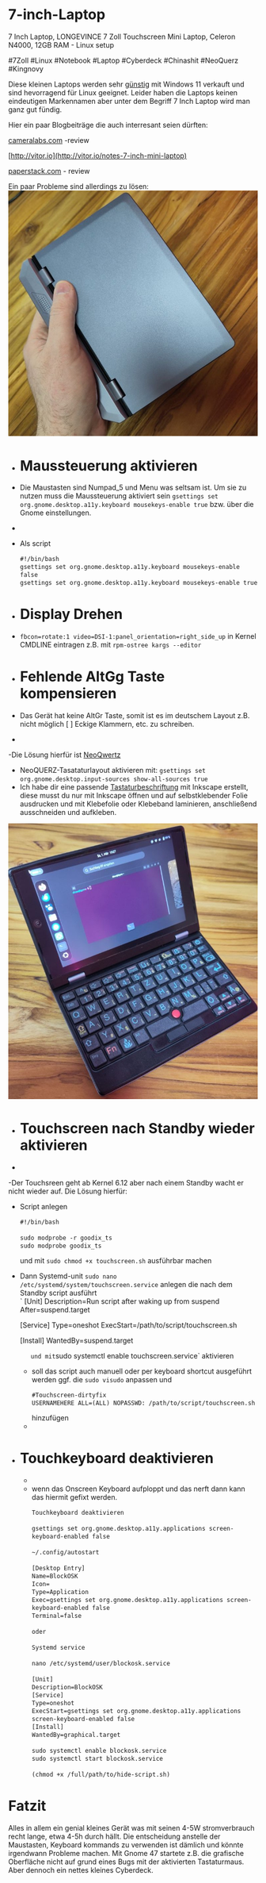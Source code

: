 # 7-inch-Laptop
7 Inch Laptop, LONGEVINCE 7 Zoll Touchscreen Mini Laptop, Celeron N4000, 12GB RAM - Linux setup

#7Zoll #Linux #Notebook #Laptop #Cyberdeck #Chinashit #NeoQuerz #Kingnovy

Diese kleinen Laptops werden sehr [günstig](https://de.aliexpress.com/w/wholesale-7-inch-laptop.html?spm=a2g0o.home.search.0) mit Windows 11 verkauft und sind hevorragend für Linux geeignet. 
Leider haben die Laptops keinen eindeutigen Markennamen aber unter dem Begriff 7 Inch Laptop wird man ganz gut fündig. 

Hier ein paar Blogbeiträge die auch interresant seien dürften: 

[cameralabs.com](https://www.cameralabs.com/kingnovy-7in-mini-laptop-review/) -review

[http://vitor.io](http://vitor.io/notes-7-inch-mini-laptop)

[paperstack.com](https://paperstack.com/palmtop/) - review


Ein paar Probleme sind allerdings zu lösen: 
![](7InchCyberdeck.jpg)


- # Maussteuerung aktivieren
- Die Maustasten sind Numpad_5 und Menu was seltsam ist. Um sie zu nutzen muss die Maussteuerung aktiviert sein `gsettings set org.gnome.desktop.a11y.keyboard mousekeys-enable true` bzw. über die Gnome einstellungen.
- 
- Als script
  ```
  #!/bin/bash
  gsettings set org.gnome.desktop.a11y.keyboard mousekeys-enable false
  gsettings set org.gnome.desktop.a11y.keyboard mousekeys-enable true
  ```
- # Display Drehen
- `fbcon=rotate:1 video=DSI-1:panel_orientation=right_side_up`
  in Kernel CMDLINE eintragen z.B. mit `rpm-ostree kargs --editor`
  
- # Fehlende AltGg Taste kompensieren
- Das Gerät hat keine AltGr Taste, somit ist es im deutschem Layout z.B. nicht möglich [ ] Eckige Klammern, etc. zu schreiben. 
-
-Die Lösung hierfür ist [NeoQwertz](https://neo-layout.org/Layouts/neoqwertz/)
- NeoQUERZ-Tasataturlayout aktivieren mit: `gsettings set org.gnome.desktop.input-sources show-all-sources true`
- Ich habe dir eine passende [Tastaturbeschriftung](7inchKeyboardStickerNeoQUERZ.svg) mit Inkscape erstellt, diese musst du nur mit Inkscape öffnen und auf selbstklebender Folie ausdrucken und mit Klebefolie oder Klebeband laminieren, anschließend ausschneiden und aufkleben.

![](Cyberdeck.jpg)
  
- # Touchscreen nach Standby wieder aktivieren
-
-Der Touchsreen geht ab Kernel 6.12 aber nach einem Standby wacht er nicht wieder auf. 
Die Lösung hierfür:
- Script anlegen
  ```
  #!/bin/bash
  
  sudo modprobe -r goodix_ts
  sudo modprobe goodix_ts
  
  ```
  und mit `sudo chmod +x touchscreen.sh` ausführbar  machen  
- Dann Systemd-unit `sudo nano /etc/systemd/system/touchscreen.service`
   anlegen die nach dem Standby script ausführt  
  `
  [Unit]
  Description=Run script after waking up from suspend
  After=suspend.target
  
  [Service]
  Type=oneshot
  ExecStart=/path/to/script/touchscreen.sh
  
  [Install]
  WantedBy=suspend.target
  
  
  
  
  `   
  und mit `sudo systemctl enable touchscreen.service` aktivieren  
	- soll das script auch manuell oder per keyboard shortcut ausgeführt werden ggf. die `sudo visudo` anpassen und 
	  ```
	  #Touchscreen-dirtyfix
	  USERNAMEHERE ALL=(ALL) NOPASSWD: /path/to/script/touchscreen.sh
	  
	  ```
	  hinzufügen  
	-
- # Touchkeyboard deaktivieren
	-
	- wenn das Onscreen Keyboard aufploppt und das nerft dann kann das hiermit gefixt werden. 
	  ```
	  Touchkeyboard deaktivieren
	  
	  gsettings set org.gnome.desktop.a11y.applications screen-keyboard-enabled false
	  
	  ~/.config/autostart
	  
	  [Desktop Entry]
	  Name=BlockOSK
	  Icon=
	  Type=Application
	  Exec=gsettings set org.gnome.desktop.a11y.applications screen-keyboard-enabled false
	  Terminal=false
	  
	  oder 
	  
	  Systemd service
	  
	  nano /etc/systemd/user/blockosk.service
	  
	  [Unit]
	  Description=BlockOSK
	  [Service]
	  Type=oneshot
	  ExecStart=gsettings set org.gnome.desktop.a11y.applications screen-keyboard-enabled false
	  [Install]
	  WantedBy=graphical.target
	  
	  sudo systemctl enable blockosk.service
	  sudo systemctl start blockosk.service
	  
	  (chmod +x /full/path/to/hide-script.sh)
	  
	  ```
# Fatzit
Alles in allem ein genial kleines Gerät was mit seinen 4-5W stromverbrauch recht lange, etwa 4-5h durch hällt. Die entscheidung anstelle der Maustasten, Keyboard kommands zu verwenden ist dämlich und könnte irgendwann Probleme machen. Mit Gnome 47 startete z.B. die grafische Oberfläche nicht auf grund eines Bugs mit der aktivierten Tastaturmaus. 
Aber dennoch ein nettes kleines Cyberdeck. 
